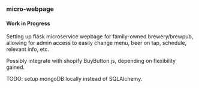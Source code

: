 ### micro-webpage

#### Work in Progress
Setting up flask microservice wepbage for family-owned brewery/brewpub, allowing for admin access to easily change menu, beer on tap, schedule, relevant info, etc.

Possibly integrate with shopify BuyButton.js, depending on flexibility gained.

TODO: setup mongoDB locally instead of SQLAlchemy.
